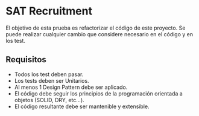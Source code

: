# SAT Recruitment

El objetivo de esta prueba es refactorizar el código de este proyecto.
Se puede realizar cualquier cambio que considere necesario en el código y en los test.


## Requisitos 

- Todos los test deben pasar.
- Los tests deben ser Unitarios.
- Al menos 1 Design Pattern debe ser aplicado.
- El código debe seguir los principios de la programación orientada a objetos (SOLID, DRY, etc...).
- El código resultante debe ser mantenible y extensible.
